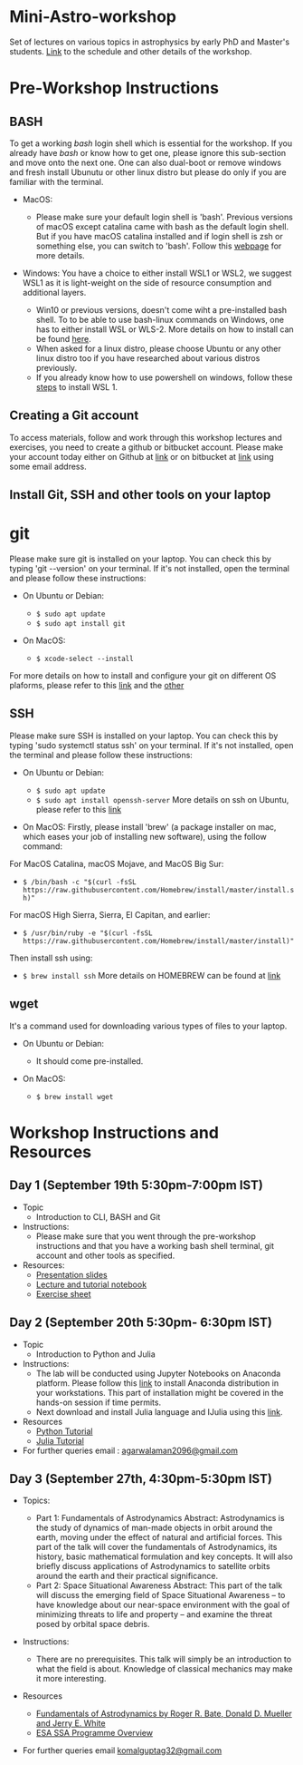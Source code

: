 # Mini-Astro-workshop
Set of lectures on various topics in astrophysics by early PhD and Master's students. [Link](https://sites.google.com/view/surendrapadamata/mini-astro-workshop) to the schedule and other details of the workshop.

# Pre-Workshop Instructions
## BASH
To get a working *bash* login shell which is essential for the workshop. If you already have *bash* or know how to get one, please ignore this sub-section and move onto the next one. One can also dual-boot or remove windows and fresh install Ubunutu or other linux distro but please do only if you are familiar with the terminal.

* MacOS:
  * Please make sure your default login shell is 'bash'. Previous versions of macOS except catalina came with bash as the default login shell.
But if you have macOS catalina installed and if login shell is zsh or something else, 
you can switch to 'bash'. Follow this [webpage](https://www.howtogeek.com/444596/how-to-change-the-default-shell-to-bash-in-macos-catalina/) for more details.

* Windows:
You have a choice to either install WSL1 or WSL2, we suggest WSL1 as it is light-weight on the side of resource consumption and additional layers.
  * Win10 or previous versions, doesn't come wiht a pre-installed bash shell. To to be able to use bash-linux commands on Windows, one has to either install WSL or WLS-2. More details on how to install can be found [here](https://www.windowscentral.com/install-windows-subsystem-linux-windows-10#install_linux_subsystem_settings_windows10). 
  * When asked for a linux distro, please choose Ubuntu or any other linux distro too if you have researched about various distros previously.
  * If you already know how to use powershell on windows, follow these [steps](https://www.windowscentral.com/install-windows-subsystem-linux-windows-10#install_linux_subsystem_powershell_windows10) to install WSL 1.

## Creating a Git account
To access materials, follow and work through this workshop lectures and exercises, you need to create a github or bitbucket account. Please make your account today either on Github at [link](https://github.com/) or on bitbucket at [link](https://bitbucket.org/product/) using some email address.

## Install Git, SSH and other tools on your laptop
# git
Please make sure git is installed on your laptop. You can check this by typing 'git --version' on your terminal. If it's not installed, open the terminal and please follow these instructions:

* On Ubuntu or Debian: 
  * `$ sudo apt update`
  * `$ sudo apt install git`

* On MacOS:
  * `$ xcode-select --install`

For more details on how to install and configure your git on different OS plaforms, please refer to this [link](https://www.digitalocean.com/community/tutorials/how-to-contribute-to-open-source-getting-started-with-git) and the [other](https://www.atlassian.com/git/tutorials/install-git)

## SSH
Please make sure SSH is installed on your laptop. You can check this by typing 'sudo systemctl status ssh' on your terminal. If it's not installed, open the terminal and please follow these instructions:

* On Ubuntu or Debian:
  * `$ sudo apt update`
  * `$ sudo apt install openssh-server`
More details on ssh on Ubuntu, please refer to this [link](https://linuxize.com/post/how-to-enable-ssh-on-ubuntu-18-04/)

* On MacOS:
Firstly, please install 'brew' (a package installer on mac, which eases your job of installing new software), using the follow command:

For MacOS Catalina, macOS Mojave, and MacOS Big Sur:
  * `$ /bin/bash -c "$(curl -fsSL https://raw.githubusercontent.com/Homebrew/install/master/install.sh)"`

For macOS High Sierra, Sierra, El Capitan, and earlier:
  * `$ /usr/bin/ruby -e "$(curl -fsSL https://raw.githubusercontent.com/Homebrew/install/master/install)"`

Then install ssh using:
  * `$ brew install ssh`
More details on HOMEBREW can be found at [link](https://brew.sh/)

## wget
It's a command used for downloading various types of files to your laptop.

* On Ubuntu or Debian:
  * It should come pre-installed.

* On MacOS: 
  * `$ brew install wget`

# Workshop Instructions and Resources

## Day 1 (September 19th 5:30pm-7:00pm IST)
* Topic
  * Introduction to CLI, BASH and Git
* Instructions: 
  * Please make sure that you went through the pre-workshop instructions and that you have a working bash shell terminal, git account and other tools as specified.
* Resources:
  * [Presentation slides](https://github.com/ssp5361/Mini-Astro-workshop/blob/master/presentations/Introduction%20to%20CLI%2C%20BASH%20and%20Git.pdf)
  * [Lecture and tutorial notebook](https://github.com/ssp5361/Mini-Astro-workshop/blob/master/lectures%26tutorials/CLI%2C%20BASH%20and%20Git.pdf)
  * [Exercise sheet](https://github.com/ssp5361/Mini-Astro-workshop/blob/master/exercises/CBG%20Exercises.pdf)
  
## Day 2 (September 20th 5:30pm- 6:30pm IST)
* Topic
  * Introduction to Python and Julia
* Instructions:
  * The lab will be conducted using Jupyter Notebooks on Anaconda platform. Please follow this [link](https://docs.anaconda.com/anaconda/install/) to install Anaconda distribution in your workstations. This part of installation might be covered in the hands-on session if time permits. 
  * Next download and install Julia language and IJulia using this [link](https://juliahub.com/ui/Packages/IJulia/nfu7T/1.21.2).
* Resources
  * [Python Tutorial](https://github.com/aman2010ag/Python-Tutorials/blob/master/Lab0.ipynb)
  * [Julia Tutorial](https://github.com/aman2010ag/Julia-Tutorial/blob/master/Julia%20Tutorial.ipynb)
* For further queries email : agarwalaman2096@gmail.com   

## Day 3 (September 27th, 4:30pm-5:30pm IST)
* Topics:
  * Part 1: Fundamentals of Astrodynamics
    Abstract: Astrodynamics is the study of dynamics of man-made objects in orbit around the earth, moving under the effect of natural and artificial forces. This part of the talk will cover the fundamentals of Astrodynamics, its history, basic mathematical formulation and key concepts. It will also briefly discuss applications of Astrodynamics to satellite orbits around the earth and their practical significance. 
  * Part 2: Space Situational Awareness
    Abstract: This part of the talk will discuss the emerging field of Space Situational Awareness – to have knowledge about our near-space environment with the goal of minimizing threats to life and property – and examine the threat posed by orbital space debris. 
    
* Instructions:
  * There are no prerequisites. This talk will simply be an introduction to what the field is about. Knowledge of classical mechanics may make it more interesting.

* Resources
  * [Fundamentals of Astrodynamics by Roger R. Bate, Donald D. Mueller and Jerry E. White](https://books.google.com.au/books/about/Fundamentals_of_Astrodynamics.html?id=UtJK8cetqGkC&redir_esc=y)
  * [ESA SSA Programme Overview](https://www.esa.int/Safety_Security/SSA_Programme_overview)
  
* For further queries email komalguptag32@gmail.com
  
  
